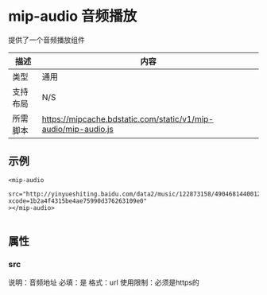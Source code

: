 # mip-audio 音频播放

提供了一个音频播放组件

描述|内容
----|----
类型|通用
支持布局| N/S
所需脚本|https://mipcache.bdstatic.com/static/v1/mip-audio/mip-audio.js

## 示例

```
<mip-audio 
	src="http://yinyueshiting.baidu.com/data2/music/122873158/49046814400128.mp3?xcode=1b2a4f4315be4ae75990d376263109e0"
></mip-audio>
	
```

## 属性

### src

说明：音频地址
必填：是
格式：url
使用限制：必须是https的
